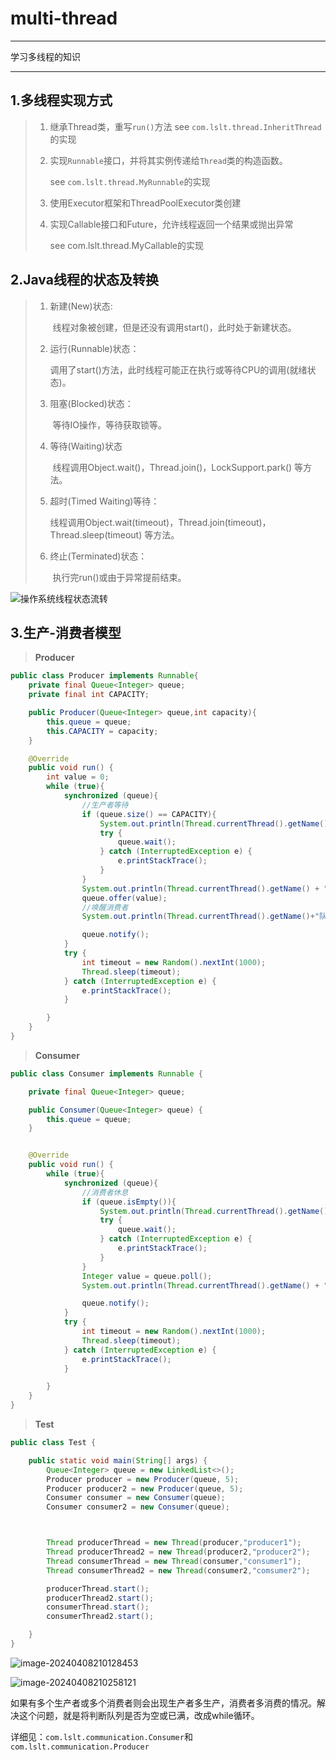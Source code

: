 # multi-thread

---
学习多线程的知识

---

## 1.多线程实现方式

> 1. 继承Thread类，重写```run()```方法 
>    see `com.lslt.thread.InheritThread`的实现
>
> 2. 实现`Runnable`接口，并将其实例传递给`Thread`类的构造函数。
>
>    see `com.lslt.thread.MyRunnable`的实现
>
> 3. 使用Executor框架和ThreadPoolExecutor类创建
>
> 4. 实现Callable接口和Future，允许线程返回一个结果或抛出异常
>
>    see com.lslt.thread.MyCallable的实现



## 2.Java线程的状态及转换

> 1. 新建(New)状态:
>
>    ​	线程对象被创建，但是还没有调用start()，此时处于新建状态。
>
> 2. 运行(Runnable)状态：
>
>    ​	调用了start()方法，此时线程可能正在执行或等待CPU的调用(就绪状态)。
>
> 3. 阻塞(Blocked)状态：
>
>    ​	等待IO操作，等待获取锁等。
>
> 4. 等待(Waiting)状态
>
>    ​	线程调用Object.wait()，Thread.join()，LockSupport.park() 等方法。
>
> 5. 超时(Timed Waiting)等待：
>
>    ​	线程调用Object.wait(timeout)，Thread.join(timeout)，Thread.sleep(timeout) 等方法。
>
> 6. 终止(Terminated)状态：
>
>    ​	执行完run()或由于异常提前结束。

![操作系统线程状态流转](README.assets/操作系统线程状态流转.webp)

## 3.生产-消费者模型

>  **Producer**

```java
public class Producer implements Runnable{
    private final Queue<Integer> queue;
    private final int CAPACITY;

    public Producer(Queue<Integer> queue,int capacity){
        this.queue = queue;
        this.CAPACITY = capacity;
    }

    @Override
    public void run() {
        int value = 0;
        while (true){
            synchronized (queue){
                //生产者等待
                if (queue.size() == CAPACITY){
                    System.out.println(Thread.currentThread().getName()+"队列已满，等待消费者消费...");
                    try {
                        queue.wait();
                    } catch (InterruptedException e) {
                        e.printStackTrace();
                    }
                }
                System.out.println(Thread.currentThread().getName() + "生产者生产数据：" + ++value);
                queue.offer(value);
                //唤醒消费者
                System.out.println(Thread.currentThread().getName()+"队列容量："+queue.size());

                queue.notify();
            }
            try {
                int timeout = new Random().nextInt(1000);
                Thread.sleep(timeout);
            } catch (InterruptedException e) {
                e.printStackTrace();
            }

        }
    }
}
```

> **Consumer**

```java
public class Consumer implements Runnable {

    private final Queue<Integer> queue;

    public Consumer(Queue<Integer> queue) {
        this.queue = queue;
    }


    @Override
    public void run() {
        while (true){
            synchronized (queue){
                //消费者休息
                if (queue.isEmpty()){
                    System.out.println(Thread.currentThread().getName()+"队列已空，等待生产者生产...");
                    try {
                        queue.wait();
                    } catch (InterruptedException e) {
                        e.printStackTrace();
                    }
                }
                Integer value = queue.poll();
                System.out.println(Thread.currentThread().getName() + "消费者，消费的消息："+value);

                queue.notify();
            }
            try {
                int timeout = new Random().nextInt(1000);
                Thread.sleep(timeout);
            } catch (InterruptedException e) {
                e.printStackTrace();
            }

        }
    }
}
```

> **Test**

```java
public class Test {

    public static void main(String[] args) {
        Queue<Integer> queue = new LinkedList<>();
        Producer producer = new Producer(queue, 5);
        Producer producer2 = new Producer(queue, 5);
        Consumer consumer = new Consumer(queue);
        Consumer consumer2 = new Consumer(queue);



        Thread producerThread = new Thread(producer,"producer1");
        Thread producerThread2 = new Thread(producer2,"producer2");
        Thread consumerThread = new Thread(consumer,"consumer1");
        Thread consumerThread2 = new Thread(consumer2,"comsumer2");

        producerThread.start();
        producerThread2.start();
        consumerThread.start();
        consumerThread2.start();

    }
}

```

![image-20240408210128453](README.assets/image-20240408210128453.png)

![image-20240408210258121](README.assets/image-20240408210258121.png)

如果有多个生产者或多个消费者则会出现生产者多生产，消费者多消费的情况。解决这个问题，就是将判断队列是否为空或已满，改成while循环。

详细见：`com.lslt.communication.Consumer`和`com.lslt.communication.Producer`

